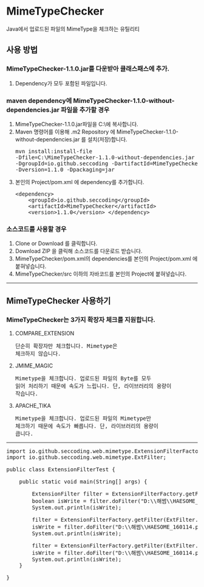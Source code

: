 # MimeTypeChecker
Java에서 업로드된 파일의 MimeType을 체크하는 유틸리티

## 사용 방법
### MimeTypeChecker-1.1.0.jar를 다운받아 클래스패스에 추가.
1. Dependency가 모두 포함된 파일입니다.

### maven dependency에 MimeTypeChecker-1.1.0-without-dependencies.jar 파일을 추가할 경우
1. MimeTypeChecker-1.1.0.jar파일을 C:\에 복사합니다.
1. Maven 명령어를 이용해 .m2 Repository 에 MimeTypeChecker-1.1.0-without-dependencies.jar 를 설치(저장)합니다.<pre>mvn install:install-file -Dfile=C:\MimeTypeChecker-1.1.0-without-dependencies.jar -DgroupId=io.github.seccoding -DartifactId=MimeTypeChecker -Dversion=1.1.0 -Dpackaging=jar</pre>
1. 본인의 Project/pom.xml 에 dependency를 추가합니다.<pre>
	&lt;dependency&gt;
	&nbsp;&nbsp;&nbsp;&nbsp;&lt;groupId&gt;io.github.seccoding&lt;/groupId&gt;
	&nbsp;&nbsp;&nbsp;&nbsp;&lt;artifactId&gt;MimeTypeChecker&lt;/artifactId&gt;
	&nbsp;&nbsp;&nbsp;&nbsp;&lt;version&gt;1.1.0&lt;/version&gt;
	&lt;/dependency&gt;
</pre>

### 소스코드를 사용할 경우
1. Clone or Download 를 클릭합니다.
1. Download ZIP 을 클릭해 소스코드를 다운로드 받습니다.
1. MimeTypeChecker/pom.xml의 dependencies를 본인의 Project/pom.xml 에 붙혀넣습니다.
1. MimeTypeChecker/src 이하의 자바코드를 본인의 Project에 붙혀넣습니다. 
---
## MimeTypeChecker 사용하기
### MimeTypeChecker는 3가지 확장자 체크를 지원합니다.
1. COMPARE_EXTENSION<pre>단순히 확장자만 체크합니다. Mimetype은 체크하지 않습니다.</pre>
1. JMIME_MAGIC<pre>Mimetype을 체크합니다. 업로드된 파일의 Byte를 모두 읽어 처리하기 때문에 속도가 느립니다. 
	단, 라이브러리의 용량이 작습니다.</pre>
1. APACHE_TIKA<pre>Mimetype을 체크합니다. 업로드된 파일의 Mimetype만 체크하기 때문에 속도가 빠릅니다. 
	단, 라이브러리의 용량이 큽니다.</pre>

---

<pre>
import io.github.seccoding.web.mimetype.ExtensionFilterFactory;
import io.github.seccoding.web.mimetype.ExtFilter;

public class ExtensionFilterTest {

	public static void main(String[] args) {
		
		ExtensionFilter filter = ExtensionFilterFactory.getFilter(ExtFilter.COMPARE_EXTENSION);
		boolean isWrite = filter.doFilter("D:\\해썸\\HAESOME_160114.pdf", "pdf");
		System.out.println(isWrite);
		
		filter = ExtensionFilterFactory.getFilter(ExtFilter.JMIME_MAGIC);
		isWrite = filter.doFilter("D:\\해썸\\HAESOME_160114.pdf", "application/pdf");
		System.out.println(isWrite);
		
		filter = ExtensionFilterFactory.getFilter(ExtFilter.APACHE_TIKA);
		isWrite = filter.doFilter("D:\\해썸\\HAESOME_160114.pdf", "application/pdf");
		System.out.println(isWrite);
	}
	
}
</pre>